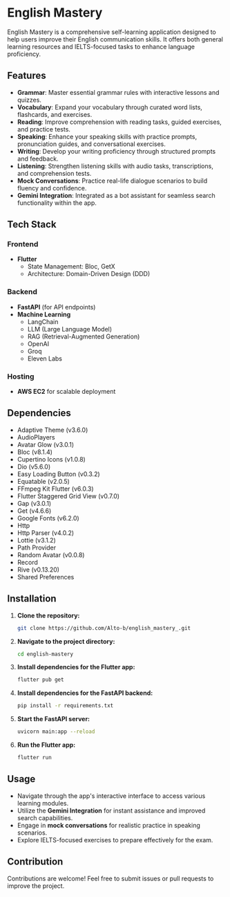 # English Mastery

English Mastery is a comprehensive self-learning application designed to help users improve their English communication skills. It offers both general learning resources and IELTS-focused tasks to enhance language proficiency.

## Features
- **Grammar**: Master essential grammar rules with interactive lessons and quizzes.
- **Vocabulary**: Expand your vocabulary through curated word lists, flashcards, and exercises.
- **Reading**: Improve comprehension with reading tasks, guided exercises, and practice tests.
- **Speaking**: Enhance your speaking skills with practice prompts, pronunciation guides, and conversational exercises.
- **Writing**: Develop your writing proficiency through structured prompts and feedback.
- **Listening**: Strengthen listening skills with audio tasks, transcriptions, and comprehension tests.
- **Mock Conversations**: Practice real-life dialogue scenarios to build fluency and confidence.
- **Gemini Integration**: Integrated as a bot assistant for seamless search functionality within the app.

## Tech Stack
### Frontend
- **Flutter**
  - State Management: Bloc, GetX
  - Architecture: Domain-Driven Design (DDD)

### Backend
- **FastAPI** (for API endpoints)
- **Machine Learning**
  - LangChain
  - LLM (Large Language Model)
  - RAG (Retrieval-Augmented Generation)
  - OpenAI
  - Groq
  - Eleven Labs

### Hosting
- **AWS EC2** for scalable deployment

## Dependencies
- Adaptive Theme (v3.6.0)
- AudioPlayers
- Avatar Glow (v3.0.1)
- Bloc (v8.1.4)
- Cupertino Icons (v1.0.8)
- Dio (v5.6.0)
- Easy Loading Button (v0.3.2)
- Equatable (v2.0.5)
- FFmpeg Kit Flutter (v6.0.3)
- Flutter Staggered Grid View (v0.7.0)
- Gap (v3.0.1)
- Get (v4.6.6)
- Google Fonts (v6.2.0)
- Http
- Http Parser (v4.0.2)
- Lottie (v3.1.2)
- Path Provider
- Random Avatar (v0.0.8)
- Record
- Rive (v0.13.20)
- Shared Preferences

## Installation
1. **Clone the repository:**
   ```bash
   git clone https://github.com/Alto-b/english_mastery_.git
   ```
2. **Navigate to the project directory:**
   ```bash
   cd english-mastery
   ```
3. **Install dependencies for the Flutter app:**
   ```bash
   flutter pub get
   ```
4. **Install dependencies for the FastAPI backend:**
   ```bash
   pip install -r requirements.txt
   ```
5. **Start the FastAPI server:**
   ```bash
   uvicorn main:app --reload
   ```
6. **Run the Flutter app:**
   ```bash
   flutter run
   ```

## Usage
- Navigate through the app's interactive interface to access various learning modules.
- Utilize the **Gemini Integration** for instant assistance and improved search capabilities.
- Engage in **mock conversations** for realistic practice in speaking scenarios.
- Explore IELTS-focused exercises to prepare effectively for the exam.

## Contribution
Contributions are welcome! Feel free to submit issues or pull requests to improve the project.


